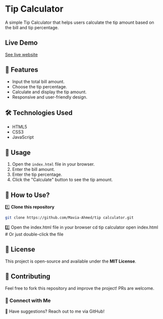 # Tip Calculator

A simple Tip Calculator that helps users calculate the tip amount based on the bill and tip percentage.

## Live Demo
[See live website](https://aquamarine-peony-bf72eb.netlify.app/)

## 🚀 Features
- Input the total bill amount.
- Choose the tip percentage.
- Calculate and display the tip amount.
- Responsive and user-friendly design.

## 🛠️ Technologies Used
- HTML5
- CSS3
- JavaScript

## 📌 Usage
1. Open the `index.html` file in your browser.
2. Enter the bill amount.
3. Enter the tip percentage.
4. Click the "Calculate" button to see the tip amount.

## 📌 How to Use?  

1️⃣ **Clone this repository**  
```sh
git clone https://github.com/Mavia-Ahmed/tip calculator.git
```
2️⃣ Open the index.html file in your browser
    cd tip calculator
    open index.html  # Or just double-click the file

## 📜 License
This project is open-source and available under the **MIT License**.

## 🙌 Contributing
Feel free to fork this repository and improve the project! PRs are welcome.

### 🔗 Connect with Me
💬 Have suggestions? Reach out to me via GitHub!
